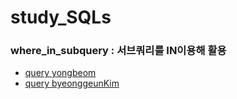 # study_SQLs  
### where_in_subquery : 서브쿼리를 IN이용해 활용
- [query yongbeom](./yongbeom/w3schools/where_in_subquery.sql)
- [query byeonggeunKim](./byeonggeun/w3schools/where_in_subquery.sql)
